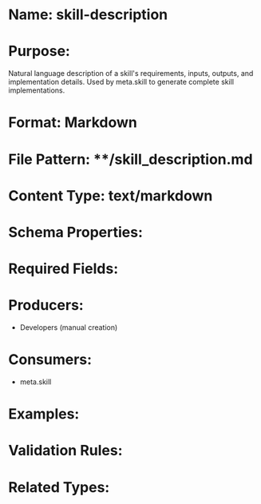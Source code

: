 # Name: skill-description

# Purpose:
Natural language description of a skill's requirements, inputs, outputs, and implementation details. Used by meta.skill to generate complete skill implementations.

# Format: Markdown

# File Pattern: **/skill_description.md

# Content Type: text/markdown

# Schema Properties:

# Required Fields:

# Producers:
- Developers (manual creation)

# Consumers:
- meta.skill

# Examples:

# Validation Rules:

# Related Types:
